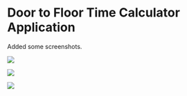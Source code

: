 # Door to Floor Time Calculator Application


Added some screenshots.

![](https://i.gyazo.com/c87dc11202ff4bcea4c7c41827cfdac4.png)

![](https://i.gyazo.com/8a6d7127daed9078e9f961ec678959c4.png)

![](https://i.gyazo.com/a4b8a4ac3d8ff4d2866b6de103098b9a.png)
